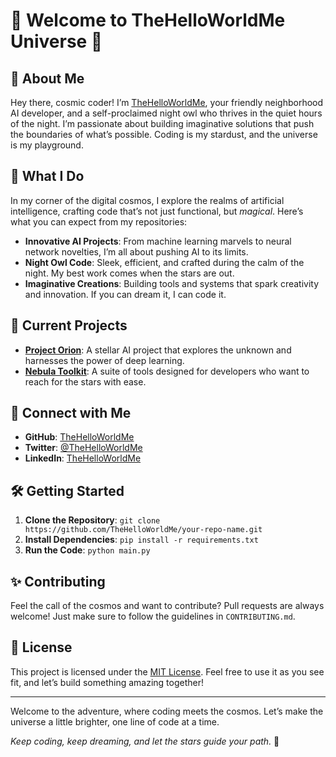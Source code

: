 # 🌌 Welcome to TheHelloWorldMe Universe 🌌

## 🚀 About Me

Hey there, cosmic coder! I’m [TheHelloWorldMe](https://github.com/TheHelloWorldMe), your friendly neighborhood AI developer, and a self-proclaimed night owl who thrives in the quiet hours of the night. I’m passionate about building imaginative solutions that push the boundaries of what’s possible. Coding is my stardust, and the universe is my playground.

## 🌟 What I Do

In my corner of the digital cosmos, I explore the realms of artificial intelligence, crafting code that’s not just functional, but *magical*. Here’s what you can expect from my repositories:

- **Innovative AI Projects**: From machine learning marvels to neural network novelties, I’m all about pushing AI to its limits.
- **Night Owl Code**: Sleek, efficient, and crafted during the calm of the night. My best work comes when the stars are out.
- **Imaginative Creations**: Building tools and systems that spark creativity and innovation. If you can dream it, I can code it.

## 🌠 Current Projects

- **[Project Orion](#)**: A stellar AI project that explores the unknown and harnesses the power of deep learning.
- **[Nebula Toolkit](#)**: A suite of tools designed for developers who want to reach for the stars with ease.

## 🌌 Connect with Me

- **GitHub**: [TheHelloWorldMe](https://github.com/TheHelloWorldMe)
- **Twitter**: [@TheHelloWorldMe](https://twitter.com/TheHelloWorldMe)
- **LinkedIn**: [TheHelloWorldMe](https://linkedin.com/in/TheHelloWorldMe)

## 🛠️ Getting Started

1. **Clone the Repository**: `git clone https://github.com/TheHelloWorldMe/your-repo-name.git`
2. **Install Dependencies**: `pip install -r requirements.txt`
3. **Run the Code**: `python main.py`

## ✨ Contributing

Feel the call of the cosmos and want to contribute? Pull requests are always welcome! Just make sure to follow the guidelines in `CONTRIBUTING.md`.

## 💫 License

This project is licensed under the [MIT License](LICENSE). Feel free to use it as you see fit, and let’s build something amazing together!

---

Welcome to the adventure, where coding meets the cosmos. Let’s make the universe a little brighter, one line of code at a time.

*Keep coding, keep dreaming, and let the stars guide your path.* 🌟

